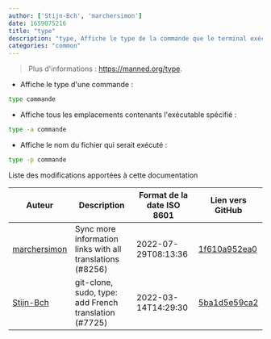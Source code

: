 ```yaml
---
author: ['Stijn-Bch', 'marchersimon']
date: 1659075216
title: "type"
description: "type, Affiche le type de la commande que le terminal exécuterait."
categories: "common"
---
```

> Plus d'informations : <https://manned.org/type>.

- Affiche le type d'une commande :

```bash
type commande
```

- Affiche tous les emplacements contenants l'exécutable spécifié :

```bash
type -a commande
```

- Affiche le nom du fichier qui serait exécuté :

```bash
type -p commande
```
Liste des modifications apportées à cette documentation


Auteur | Description | Format de la date ISO 8601 | Lien vers GitHub
------|-----|-----|-----
[marchersimon](mailto:50295997+marchersimon@users.noreply.github.com) | Sync more information links with all translations (#8256) | 2022-07-29T08:13:36 | [1f610a952ea0](https://github.com/tldr-pages/tldr/commit/1f610a952ea0d53e0a1bdbd1246ef81f24db2f3f)
[Stijn-Bch](mailto:98285722+Stijn-Bch@users.noreply.github.com) | git-clone, sudo, type: add French translation (#7725) | 2022-03-14T14:29:30 | [5ba1d5e59ca2](https://github.com/tldr-pages/tldr/commit/5ba1d5e59ca238a2428cd1a3bba7a0f568e804f2)

